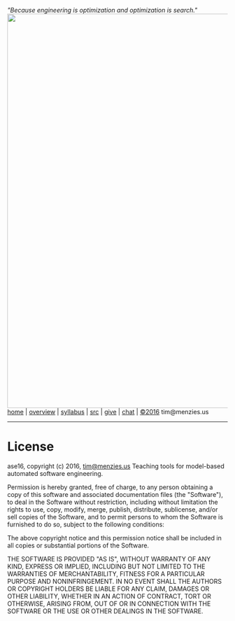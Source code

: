 <em>"Because engineering is optimization and optimization is search."</em><br>
[<img width=900 src="https://raw.githubusercontent.com/txt/ase16/master/img/mase16.png">](http://tiny.cc/ase2016)   
[home](http://tiny.cc/ase2016) |
[overview](https://github.com/txt/ase16/blob/master/doc/glance.md) |
[syllabus](https://github.com/txt/ase16/blob/master/doc/syllabus.md) |
[src](https://github.com/txt/ase16/tree/master/src) |
[give](http://tiny.cc/ase16give) |
[chat](https://ase16.slack.com/) |
[&copy;2016](https://github.com/txt/ase16/blob/master/LICENSE.md) tim&commat;menzies.us

______


# License

ase16, copyright (c) 2016, tim@menzies.us 
Teaching tools for model-based automated software engineering.

Permission is hereby granted, free of charge, to any person obtaining
a copy of this software and associated documentation files (the
"Software"), to deal in the Software without restriction, including
without limitation the rights to use, copy, modify, merge, publish,
distribute, sublicense, and/or sell copies of the Software, and to
permit persons to whom the Software is furnished to do so, subject
to the following conditions:

The above copyright notice and this permission notice shall be
included in all copies or substantial portions of the Software.

THE SOFTWARE IS PROVIDED "AS IS", WITHOUT WARRANTY OF ANY KIND,
EXPRESS OR IMPLIED, INCLUDING BUT NOT LIMITED TO THE WARRANTIES OF
MERCHANTABILITY, FITNESS FOR A PARTICULAR PURPOSE AND NONINFRINGEMENT.
IN NO EVENT SHALL THE AUTHORS OR COPYRIGHT HOLDERS BE LIABLE FOR
ANY CLAIM, DAMAGES OR OTHER LIABILITY, WHETHER IN AN ACTION OF
CONTRACT, TORT OR OTHERWISE, ARISING FROM, OUT OF OR IN CONNECTION
WITH THE SOFTWARE OR THE USE OR OTHER DEALINGS IN THE SOFTWARE.

